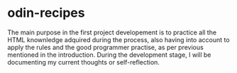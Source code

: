 # odin-recipes
The main purpose in the first project developement is to practice all the HTML knownledge adquired during the process, also having into account to apply the rules and the good programmer practise, as per previous mentioned in the introduction.
During the development stage, I will be documenting my current thoughts or self-reflection.
